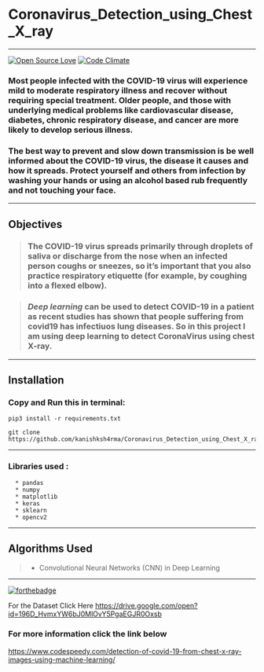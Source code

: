 # Coronavirus_Detection_using_Chest_X_ray

---

[![Open Source Love](https://badges.frapsoft.com/os/v3/open-source.svg?v=102)](https://github.com/kanishksh4rma/Parkinson-Disease-Prediction-in-Early-Stages) [![Code Climate](https://codeclimate.com/github/boennemann/badges.svg)](https://github.com/kanishksh4rma/Parkinson-Disease-Prediction-in-Early-Stages)

### Most people infected with the COVID-19 virus will experience mild to moderate respiratory illness and recover without requiring special treatment. Older people, and those with underlying medical problems like cardiovascular disease, diabetes, chronic respiratory disease, and cancer are more likely to develop serious illness.

### The best way to prevent and slow down transmission is be well informed about the COVID-19 virus, the disease it causes and how it spreads. Protect yourself and others from infection by washing your hands or using an alcohol based rub frequently and not touching your face.

---

## Objectives

> ###  The COVID-19 virus spreads primarily through droplets of saliva or discharge from the nose when an infected person coughs or sneezes, so it’s important that you also practice respiratory etiquette (for example, by coughing into a flexed elbow).

> ### *Deep learning* can be used to detect COVID-19 in a patient as recent studies has shown that people suffering from covid19 has infectiuos lung diseases. So in this project I am using deep learning to detect CoronaVirus using chest X-ray.

---


## **Installation**

### Copy and Run this in terminal: 

```
pip3 install -r requirements.txt

git clone https://github.com/kanishksh4rma/Coronavirus_Detection_using_Chest_X_ray.git
```

---

### Libraries used : 

```
  * pandas
  * numpy
  * matplotlib
  * keras
  * sklearn
  * opencv2
```
---

## Algorithms Used

> * Convolutional Neural Networks (CNN) in Deep Learning 

---


[![forthebadge](https://forthebadge.com/images/badges/built-with-love.svg)](https://github.com/kanishksh4rma/Coronavirus_Detection_using_Chest_X_ray)

For the Dataset Click Here 
https://drive.google.com/open?id=196D_HvmxYW6bJ0MlOvY5PgaEGJR0Oxsb
### For more information click the link below
https://www.codespeedy.com/detection-of-covid-19-from-chest-x-ray-images-using-machine-learning/

